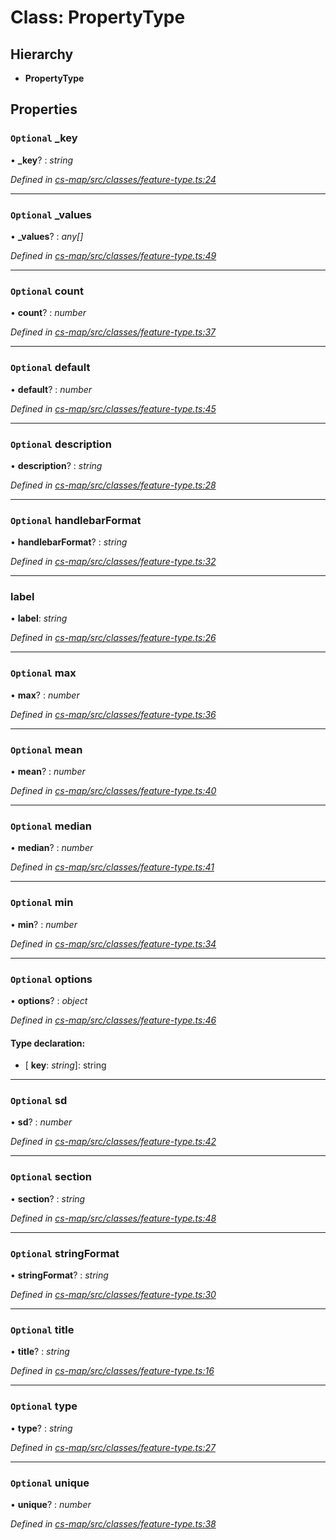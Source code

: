 # Class: PropertyType

## Hierarchy

* **PropertyType**

## Properties

### `Optional` _key

• **_key**? : *string*

*Defined in [cs-map/src/classes/feature-type.ts:24](https://github.com/TNOCS/csnext/blob/ec6e73e4/packages/cs-map/src/classes/feature-type.ts#L24)*

___

### `Optional` _values

• **_values**? : *any[]*

*Defined in [cs-map/src/classes/feature-type.ts:49](https://github.com/TNOCS/csnext/blob/ec6e73e4/packages/cs-map/src/classes/feature-type.ts#L49)*

___

### `Optional` count

• **count**? : *number*

*Defined in [cs-map/src/classes/feature-type.ts:37](https://github.com/TNOCS/csnext/blob/ec6e73e4/packages/cs-map/src/classes/feature-type.ts#L37)*

___

### `Optional` default

• **default**? : *number*

*Defined in [cs-map/src/classes/feature-type.ts:45](https://github.com/TNOCS/csnext/blob/ec6e73e4/packages/cs-map/src/classes/feature-type.ts#L45)*

___

### `Optional` description

• **description**? : *string*

*Defined in [cs-map/src/classes/feature-type.ts:28](https://github.com/TNOCS/csnext/blob/ec6e73e4/packages/cs-map/src/classes/feature-type.ts#L28)*

___

### `Optional` handlebarFormat

• **handlebarFormat**? : *string*

*Defined in [cs-map/src/classes/feature-type.ts:32](https://github.com/TNOCS/csnext/blob/ec6e73e4/packages/cs-map/src/classes/feature-type.ts#L32)*

___

###  label

• **label**: *string*

*Defined in [cs-map/src/classes/feature-type.ts:26](https://github.com/TNOCS/csnext/blob/ec6e73e4/packages/cs-map/src/classes/feature-type.ts#L26)*

___

### `Optional` max

• **max**? : *number*

*Defined in [cs-map/src/classes/feature-type.ts:36](https://github.com/TNOCS/csnext/blob/ec6e73e4/packages/cs-map/src/classes/feature-type.ts#L36)*

___

### `Optional` mean

• **mean**? : *number*

*Defined in [cs-map/src/classes/feature-type.ts:40](https://github.com/TNOCS/csnext/blob/ec6e73e4/packages/cs-map/src/classes/feature-type.ts#L40)*

___

### `Optional` median

• **median**? : *number*

*Defined in [cs-map/src/classes/feature-type.ts:41](https://github.com/TNOCS/csnext/blob/ec6e73e4/packages/cs-map/src/classes/feature-type.ts#L41)*

___

### `Optional` min

• **min**? : *number*

*Defined in [cs-map/src/classes/feature-type.ts:34](https://github.com/TNOCS/csnext/blob/ec6e73e4/packages/cs-map/src/classes/feature-type.ts#L34)*

___

### `Optional` options

• **options**? : *object*

*Defined in [cs-map/src/classes/feature-type.ts:46](https://github.com/TNOCS/csnext/blob/ec6e73e4/packages/cs-map/src/classes/feature-type.ts#L46)*

#### Type declaration:

* \[ **key**: *string*\]: string

___

### `Optional` sd

• **sd**? : *number*

*Defined in [cs-map/src/classes/feature-type.ts:42](https://github.com/TNOCS/csnext/blob/ec6e73e4/packages/cs-map/src/classes/feature-type.ts#L42)*

___

### `Optional` section

• **section**? : *string*

*Defined in [cs-map/src/classes/feature-type.ts:48](https://github.com/TNOCS/csnext/blob/ec6e73e4/packages/cs-map/src/classes/feature-type.ts#L48)*

___

### `Optional` stringFormat

• **stringFormat**? : *string*

*Defined in [cs-map/src/classes/feature-type.ts:30](https://github.com/TNOCS/csnext/blob/ec6e73e4/packages/cs-map/src/classes/feature-type.ts#L30)*

___

### `Optional` title

• **title**? : *string*

*Defined in [cs-map/src/classes/feature-type.ts:16](https://github.com/TNOCS/csnext/blob/ec6e73e4/packages/cs-map/src/classes/feature-type.ts#L16)*

___

### `Optional` type

• **type**? : *string*

*Defined in [cs-map/src/classes/feature-type.ts:27](https://github.com/TNOCS/csnext/blob/ec6e73e4/packages/cs-map/src/classes/feature-type.ts#L27)*

___

### `Optional` unique

• **unique**? : *number*

*Defined in [cs-map/src/classes/feature-type.ts:38](https://github.com/TNOCS/csnext/blob/ec6e73e4/packages/cs-map/src/classes/feature-type.ts#L38)*
